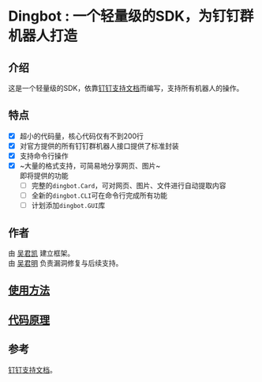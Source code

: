 # Dingbot : 一个轻量级的SDK，为钉钉群机器人打造
## 介绍
这是一个轻量级的SDK，依靠[钉钉支持文档](https://ding-doc.dingtalk.com/doc#/serverapi2/qf2nxq)而编写，支持所有机器人的操作。  
## 特点
- [x] 超小的代码量，核心代码仅有不到200行  
- [x] 对官方提供的所有钉钉群机器人接口提供了标准封装  
- [x] 支持命令行操作  
- [x] ~大量的格式支持，可简易地分享网页、图片~  
  即将提供的功能
  - [ ] 完整的`dingbot.Card`，可对网页、图片、文件进行自动提取内容   
  - [ ] 全新的`dingbot.CLI`可在命令行完成所有功能
  - [ ] 计划添加`dingbot.GUI`库
## 作者
由 [吴君凯](mailto:wujunkai20041123@outlook.com) 建立框架。  
由 [吴君明](mailto:2706914036@qq.com) 负责漏洞修复与后续支持。
## [使用方法](https://github.com/WuJunkai2004/Dingbot/blob/master/document/method.md)
## [代码原理](https://github.com/WuJunkai2004/Dingbot/blob/master/document/wiki.md)
## 参考
[钉钉支持文档](https://ding-doc.dingtalk.com/doc#/serverapi2/qf2nxq)。
